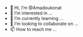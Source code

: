 - 👋 Hi, I’m @Amadoukonat
- 👀 I’m interested in ...
- 🌱 I’m currently learning ...
- 💞️ I’m looking to collaborate on ...
- 📫 How to reach me ...

<!---
Amadoukonat/Amadoukonat is a ✨ special ✨ repository because its `README.md` (this file) appears on your GitHub profile.
You can click the Preview link to take a look at your changes.
--->
